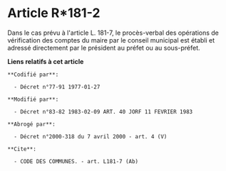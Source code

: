 # Article R*181-2

Dans le cas prévu à l'article L. 181-7, le procès-verbal des opérations de vérification des comptes du maire par le conseil
municipal est établi et adressé directement par le président au préfet ou au sous-préfet.

**Liens relatifs à cet article**

	**Codifié par**:

	  - Décret n°77-91 1977-01-27

	**Modifié par**:

	  - Décret n°83-82 1983-02-09 ART. 40 JORF 11 FEVRIER 1983

	**Abrogé par**:

	  - Décret n°2000-318 du 7 avril 2000 - art. 4 (V)

	**Cite**:

	  - CODE DES COMMUNES. - art. L181-7 (Ab)
